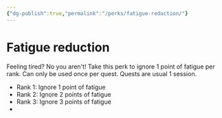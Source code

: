 ```yaml
---
{"dg-publish":true,"permalink":"/perks/fatigue-reduction/"}
---
```


# Fatigue reduction

Feeling tired? No you aren't! Take this perk to ignore 1 point of fatigue per rank. 
 Can only be used once per quest.
 Quests are usual 1 session.

- Rank 1: Ignore 1 point of fatigue
- Rank 2: Ignore 2 points of fatigue
- Rank 3: Ignore 3 points of fatigue
- 
